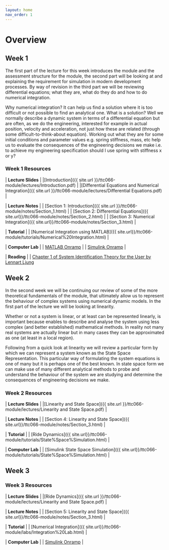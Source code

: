 ```yaml
---
layout: home
nav_order: 1
---
```


# Overview

## Week 1

The first part of the lecture for this week introduces the module and the assessment structure for the module, the second part will be looking at and explaining the requirement for simulation in modern development processes.  By way of revision in the third part we will be reviewing differential equations; what they are, what do they do and how to do numerical integration.

Why numerical integration?  It can help us find a solution where it is too difficult or not possible to find an analytical one. What is a solution? Well we normally describe a dynamic system in terms of a differential equation but are often, as we do the engineering, interested for example in actual position, velocity and acceleration, not just how these are related (through some difficult-to-think-about equation).  Working out what they are for some initial conditions and parameter values e.g. spring stiffness, mass, etc help us to evaluate the consequences of the engineering decisions we make i.e. to achieve my engineering specification should I use spring with stiffness x or y?

### Week 1 Resources

| **Lecture Slides**  |
|[Introduction]({{ site.url }}/ttc066-module/lectures/Introduction.pdf) |
|[Differential Equations and Numerical Integration]({{ site.url }}/ttc066-module/lectures/Differential Equations.pdf) |

| **Lecture Notes** |
| [Section 1: Introduction]({{ site.url }}/ttc066-module/notes/Section_1.html) |
| [Section 2: Differential Equations]({{ site.url}}/ttc066-module/notes/Section_2.html) |
| [Section 3: Numerical Integration]({{ site.url}}/ttc066-module/notes/Section_3.html) |

| **Tutorial** |
| [Numerical Integration using MATLAB]({{ site.url}}/ttc066-module/tutorials/Numerical%20Integration.html) |

| **Computer Lab** |
| [MATLAB Onramp](https://uk.mathworks.com/learn/tutorials/matlab-onramp.html) |
| [Simulink Onramp](https://uk.mathworks.com/learn/tutorials/simulink-onramp.html) |

| **Reading** |
| [Chapter 1 of System Identification Theory for the User by Lennart Ljung](https://lboro-test-vufind.koha-ptfs.co.uk/Record/454427)

## Week 2

In the second week we will be continuing our review of some of the more theoretical fundamentals of the module, that ultimately allow us to represent the behaviour of complex systems using numerical dynamic models.  In the first part of the lecture we will be looking at linearity.  

Whether or not a system is linear, or at least can be represented linearly, is important because enables to describe and analyse the system using less complex (and better established) mathematical methods.  In reality not many real systems are actually linear but in many cases they can be approximated as one (at least in a local region).

Following from a quick look at linearity we will review a particular form by which we can represent a system known as the State Space Representation.  This particular way of formulating the system equations is one of many but it is perhaps one of the best known.  In state space form we can make use of many different analytical methods to probe and understand the behaviour of the system we are studying and determine the consequences of engineering decisions we make.

### Week 2 Resources

| **Lecture Slides**  |
|[Linearity and State Space]({{ site.url }}/ttc066-module/lectures/Linearity and State Space.pdf) |

| **Lecture Notes** |
| [Section 4: Linearity and State Space]({{ site.url}}/ttc066-module/notes/Section_3.html) |

| **Tutorial** |
| [Ride Dynamics]({{ site.url}}/ttc066-module/tutorials/State%Space%Simulation.html) |

| **Computer Lab** |
| [Simulink State Space Simulation]({{ site.url}}/ttc066-module/tutorials/State%Space%Simulation.html) |

## Week 3

### Week 3 Resources

| **Lecture Slides**  |
|[Ride Dynamics]({{ site.url }}/ttc066-module/lectures/Linearity and State Space.pdf) |

| **Lecture Notes** |
| [Section 5: Linearity and State Space]({{ site.url}}/ttc066-module/notes/Section_3.html) |

| **Tutorial** |
| [Numerical Integration]({{ site.url}}/ttc066-module/labs/Integration%20Lab.html) |

| **Computer Lab** |
| [Simulink Onramp](https://uk.mathworks.com/learn/tutorials/simulink-onramp.html) |

<!-- ## Week 4

### Week 4 Resources

| **Lecture Slides**  |
|[Ride Dynamics]({{ site.url }}/ttc066-module/lectures/Linearity and State Space.pdf) |

| **Lecture Notes** |
| [Section 4: Linearity and State Space]({{ site.url}}/ttc066-module/notes/Section_3.html) |

| **Tutorial** |
| [Numerical Integration]({{ site.url}}/ttc066-module/labs/Integration%20Lab.html) |

| **Computer Lab** |
| [Simulink Onramp](https://uk.mathworks.com/learn/tutorials/simulink-onramp.html) |

## Week 5

### Week 5 Resources

| **Lecture Slides**  |
|[Linearity and State Space]({{ site.url }}/ttc066-module/lectures/Linearity and State Space.pdf) |

| **Lecture Notes** |
| [Section 4: Linearity and State Space]({{ site.url}}/ttc066-module/notes/Section_3.html) |

| **Tutorial** |
| [Numerical Integration]({{ site.url}}/ttc066-module/labs/Integration%20Lab.html) |

| **Computer Lab** |
| [Simulink Onramp](https://uk.mathworks.com/learn/tutorials/simulink-onramp.html) |

## Week 6

### Week 6 Resources

| **Lecture Slides**  |
|[Linearity and State Space]({{ site.url }}/ttc066-module/lectures/Linearity and State Space.pdf) |

| **Lecture Notes** |
| [Section 4: Linearity and State Space]({{ site.url}}/ttc066-module/notes/Section_3.html) |

| **Tutorial** |
| [Numerical Integration]({{ site.url}}/ttc066-module/labs/Integration%20Lab.html) |

| **Computer Lab** |
| [Simulink Onramp](https://uk.mathworks.com/learn/tutorials/simulink-onramp.html) |

## Week 7

### Week 7 Resources

| **Lecture Slides**  |
|[Linearity and State Space]({{ site.url }}/ttc066-module/lectures/Linearity and State Space.pdf) |

| **Lecture Notes** |
| [Section 4: Linearity and State Space]({{ site.url}}/ttc066-module/notes/Section_3.html) |

| **Tutorial** |
| [Numerical Integration]({{ site.url}}/ttc066-module/labs/Integration%20Lab.html) |

| **Computer Lab** |
| [Simulink Onramp](https://uk.mathworks.com/learn/tutorials/simulink-onramp.html) |

## Week 8

### Week 8 Resources

| **Lecture Slides**  |
|[Linearity and State Space]({{ site.url }}/ttc066-module/lectures/Linearity and State Space.pdf) |

| **Lecture Notes** |
| [Section 4: Linearity and State Space]({{ site.url}}/ttc066-module/notes/Section_3.html) |

| **Tutorial** |
| [Numerical Integration]({{ site.url}}/ttc066-module/labs/Integration%20Lab.html) |

| **Computer Lab** |
| [Simulink Onramp](https://uk.mathworks.com/learn/tutorials/simulink-onramp.html) |

## Week 9

### Week 9 Resources

| **Lecture Slides**  |
|[Linearity and State Space]({{ site.url }}/ttc066-module/lectures/Linearity and State Space.pdf) |

| **Lecture Notes** |
| [Section 4: Linearity and State Space]({{ site.url}}/ttc066-module/notes/Section_3.html) |

| **Tutorial** |
| [Numerical Integration]({{ site.url}}/ttc066-module/labs/Integration%20Lab.html) |

| **Computer Lab** |
| [Simulink Onramp](https://uk.mathworks.com/learn/tutorials/simulink-onramp.html) |

## Week 10

### Week 10 Resources

| **Lecture Slides**  |
|[Linearity and State Space]({{ site.url }}/ttc066-module/lectures/Linearity and State Space.pdf) |

| **Lecture Notes** |
| [Section 4: Linearity and State Space]({{ site.url}}/ttc066-module/notes/Section_3.html) |

| **Tutorial** |
| [Numerical Integration]({{ site.url}}/ttc066-module/labs/Integration%20Lab.html) |

| **Computer Lab** |
| [Simulink Onramp](https://uk.mathworks.com/learn/tutorials/simulink-onramp.html) |

## Week 11

### Week 11 Resources

| **Lecture Slides**  |
|[Linearity and State Space]({{ site.url }}/ttc066-module/lectures/Linearity and State Space.pdf) |

| **Lecture Notes** |
| [Section 4: Linearity and State Space]({{ site.url}}/ttc066-module/notes/Section_3.html) |

| **Tutorial** |
| [Numerical Integration]({{ site.url}}/ttc066-module/labs/Integration%20Lab.html) |

| **Computer Lab** |
| [Simulink Onramp](https://uk.mathworks.com/learn/tutorials/simulink-onramp.html) |

## Week 12

### Week 12 Resources

| **Lecture Slides**  |
|[Linearity and State Space]({{ site.url }}/ttc066-module/lectures/Linearity and State Space.pdf) |

| **Lecture Notes** |
| [Section 4: Linearity and State Space]({{ site.url}}/ttc066-module/notes/Section_3.html) |

| **Tutorial** |
| [Numerical Integration]({{ site.url}}/ttc066-module/labs/Integration%20Lab.html) |

| **Computer Lab** |
| [Simulink Onramp](https://uk.mathworks.com/learn/tutorials/simulink-onramp.html) | -->